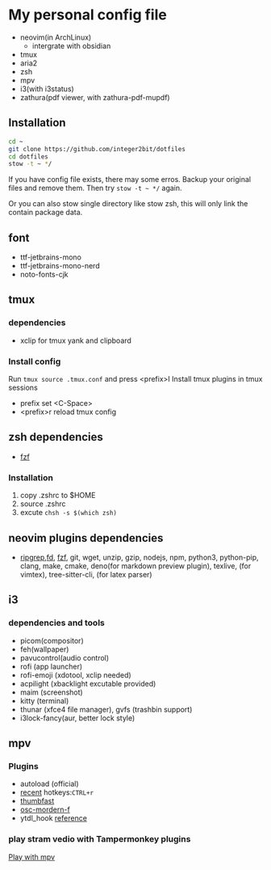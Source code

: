 # My personal config file

- neovim(in ArchLinux)
  - intergrate with obsidian
- tmux
- aria2
- zsh
- mpv
- i3(with i3status)
- zathura(pdf viewer, with zathura-pdf-mupdf)

## Installation 

```bash
cd ~
git clone https://github.com/integer2bit/dotfiles
cd dotfiles
stow -t ~ */
```
If you have config file exists, there may some erros. Backup your original files and remove them. Then try `stow -t ~ */` again.

Or you can also stow single directory like stow zsh, this will only link the contain package data.

## font

- ttf-jetbrains-mono
- ttf-jetbrains-mono-nerd
- noto-fonts-cjk

## tmux

### dependencies

- xclip for tmux yank and clipboard

### Install config

Run `tmux source .tmux.conf` and press \<prefix\>I Install tmux plugins in tmux sessions

- prefix set \<C-Space\>
- \<prefix\>r reload tmux config

## zsh dependencies

- [fzf](https://github.com/junegunn/fzf)

### Installation

1. copy .zshrc to $HOME
2. source .zshrc
3. excute `chsh -s $(which zsh)`

## neovim plugins dependencies

- [ripgrep](https://github.com/BurntSushi/ripgrep),[fd](https://github.com/sharkdp/fd), [fzf](https://github.com/junegunn/fzf), git, wget, unzip, gzip, nodejs, npm, python3, python-pip, clang, make, cmake, deno(for markdown preview plugin), texlive, (for vimtex), tree-sitter-cli, (for latex parser)

## i3
### dependencies and tools

- picom(compositor)
- feh(wallpaper)
- pavucontrol(audio control)
- rofi (app launcher)
- rofi-emoji (xdotool, xclip needed)
- acpilight (xbacklight excutable provided)
- maim (screenshot)
- kitty (terminal)
- thunar (xfce4 file manager), gvfs (trashbin support)
- i3lock-fancy(aur, better lock style)

## mpv

### Plugins
- autoload (official)
- [recent](https://github.com/hacel/recent)
  hotkeys:`CTRL+r`
- [thumbfast](https://github.com/po5/thumbfast/tree/master)
- [osc-mordern-f](https://github.com/FinnRaze/mpv-osc-modern-f) 
- ytdl_hook [reference](https://github.com/hooke007/MPV_lazy/blob/main/portable_config/script-opts/ytdl_hook.conf)
### play stram vedio with Tampermonkey plugins
[Play with mpv](https://github.com/LuckyPuppy514/Play-With-MPV)
